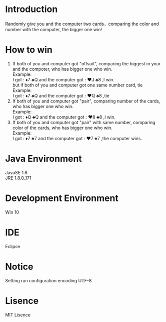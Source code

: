 # Introduction  
Randomly give you and the computer two cards，comparing the color and number with the computer, the bigger one win!
 
# How to win

1. If both of you and computer got "offsuit", comparing the biggest in your and the compoter, who has bigger one who win.  
    Example:  
        I got : ♦7 ♣Q and the computer got : ♥J ♣8 ,I win.  
   but if both of you and computer got one same number card, tie  
   Example:  
        I got : ♦7 ♣Q and the computer got : ♥Q ♣8 ,tie
2. If both of you and computer got "pair", comparing number of the cards, who has bigger one who win.  
    Example:  
        I got : ♦Q ♣Q and the computer got : ♥8 ♣8 ,I win.
3. If both of you and computer got "pair" with same number, comparing color of the cards, who has bigger one who win.  
    Example:  
        I got : ♦7 ♣7 and the computer got : ♥7 ♣7 ,the computer wins.
 
# Java Environment
JavaSE 1.8   
JRE 1.8.0_171

# Development Environment
Win 10

# IDE
Eclipse

# Notice
Setting run configuration encoding UTF-8

# Lisence
MIT Lisence
